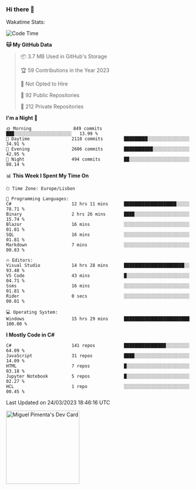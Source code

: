 ### Hi there 👋

<!--
**miguelpimenta/miguelpimenta** is a ✨ _special_ ✨ repository because its `README.md` (this file) appears on your GitHub profile.

Here are some ideas to get you started:

- 🔭 I’m currently working on ...
- 🌱 I’m currently learning ...
- 👯 I’m looking to collaborate on ...
- 🤔 I’m looking for help with ...
- 💬 Ask me about ...
- 📫 How to reach me: ...
- 😄 Pronouns: ...
- ⚡ Fun fact: ...
-->

Wakatime Stats:
<!--START_SECTION:waka-->
![Code Time](http://img.shields.io/badge/Code%20Time-3%2C807%20hrs%2019%20mins-blue)

**🐱 My GitHub Data** 

> 📦 3.7 MB Used in GitHub's Storage 
 > 
> 🏆 59 Contributions in the Year 2023
 > 
> 🚫 Not Opted to Hire
 > 
> 📜 92 Public Repositories 
 > 
> 🔑 212 Private Repositories 
 > 
**I'm a Night 🦉** 

```text
🌞 Morning                849 commits         ███░░░░░░░░░░░░░░░░░░░░░░   13.99 % 
🌆 Daytime                2118 commits        █████████░░░░░░░░░░░░░░░░   34.91 % 
🌃 Evening                2606 commits        ███████████░░░░░░░░░░░░░░   42.95 % 
🌙 Night                  494 commits         ██░░░░░░░░░░░░░░░░░░░░░░░   08.14 % 
```


📊 **This Week I Spent My Time On** 

```text
🕑︎ Time Zone: Europe/Lisbon

💬 Programming Languages: 
C#                       12 hrs 11 mins      ████████████████████░░░░░   78.71 % 
Binary                   2 hrs 26 mins       ████░░░░░░░░░░░░░░░░░░░░░   15.74 % 
Blazor                   16 mins             ░░░░░░░░░░░░░░░░░░░░░░░░░   01.81 % 
SQL                      16 mins             ░░░░░░░░░░░░░░░░░░░░░░░░░   01.81 % 
Markdown                 7 mins              ░░░░░░░░░░░░░░░░░░░░░░░░░   00.83 % 

🔥 Editors: 
Visual Studio            14 hrs 28 mins      ███████████████████████░░   93.48 % 
VS Code                  43 mins             █░░░░░░░░░░░░░░░░░░░░░░░░   04.71 % 
Ssms                     16 mins             ░░░░░░░░░░░░░░░░░░░░░░░░░   01.81 % 
Rider                    0 secs              ░░░░░░░░░░░░░░░░░░░░░░░░░   00.01 % 

💻 Operating System: 
Windows                  15 hrs 29 mins      █████████████████████████   100.00 % 
```

**I Mostly Code in C#** 

```text
C#                       141 repos           ████████████████░░░░░░░░░   64.09 % 
JavaScript               31 repos            ████░░░░░░░░░░░░░░░░░░░░░   14.09 % 
HTML                     7 repos             █░░░░░░░░░░░░░░░░░░░░░░░░   03.18 % 
Jupyter Notebook         5 repos             █░░░░░░░░░░░░░░░░░░░░░░░░   02.27 % 
HCL                      1 repo              ░░░░░░░░░░░░░░░░░░░░░░░░░   00.45 % 
```




 Last Updated on 24/03/2023 18:46:16 UTC
<!--END_SECTION:waka-->

<a href="https://app.daily.dev/MiguelPimenta"><img src="https://api.daily.dev/devcards/05b7ad917b6047f3b1368fb0fe084ad8.png?r=sx6" width="200" alt="Miguel Pimenta's Dev Card"/></a>
